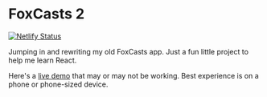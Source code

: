 # FoxCasts 2
[![Netlify Status](https://api.netlify.com/api/v1/badges/e3e375a5-494c-44b4-9785-580d3bad1561/deploy-status)](https://app.netlify.com/sites/frosty-williams-c3e7d8/deploys)

Jumping in and rewriting my old FoxCasts app. Just a fun little project to help me learn React.

Here's a [live demo](https://foxcasts.garredow.com) that may or may not be working. Best experience is on a phone or phone-sized device.
